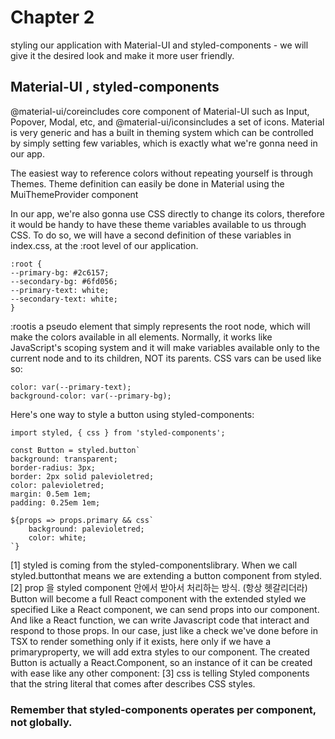 # Chapter 2
styling our application with Material-UI and styled-components - we will give it the desired look and make it more user friendly.

## Material-UI , styled-components
@material-ui/coreincludes core component of Material-UI such as Input, Popover, Modal, etc, and @material-ui/iconsincludes a set of icons. Material is very generic and has a built in theming system which can be controlled by simply setting few variables, which is exactly what we're gonna need in our app.

The easiest way to reference colors without repeating yourself is through Themes. Theme definition can easily be done in Material using the MuiThemeProvider component

In our app, we're also gonna use CSS directly to change its colors, therefore it would be handy to have these theme variables available to us through CSS. To do so, we will have a second definition of these variables in index.css, at the :root level of our application.

    :root {
    --primary-bg: #2c6157;
    --secondary-bg: #6fd056;
    --primary-text: white;
    --secondary-text: white;
    }

:rootis a pseudo element that simply represents the root node, which will make the colors available in all elements. Normally, it works like JavaScript's scoping system and it will make variables available only to the current node and to its children, NOT its parents. CSS vars can be used like so:

    color: var(--primary-text);
    background-color: var(--primary-bg);


Here's one way to style a button using styled-components:

    import styled, { css } from 'styled-components';

    const Button = styled.button`
    background: transparent;
    border-radius: 3px;
    border: 2px solid palevioletred;
    color: palevioletred;
    margin: 0.5em 1em;
    padding: 0.25em 1em;

    ${props => props.primary && css`
        background: palevioletred;
        color: white;
    `}

[1] styled is coming from the styled-componentslibrary. When we call styled.buttonthat means we are extending a button component from styled.
[2] prop 을 styled component 안에서 받아서 처리하는 방식. (항상 헷갈리더라)
Button will become a full React component with the extended styled we specified
Like a React component, we can send props into our component. And like a React function, we can write Javascript code that interact and respond to those props. In our case, just like a check we've done before in TSX to render something only if it exists, here only if we have a primaryproperty, we will add extra styles to our component. The created Button is actually a React.Component, so an instance of it can be created with ease like any other component:
[3] css is telling Styled components that the string literal that comes after describes CSS styles.

### Remember that styled-components operates per component, not globally.

